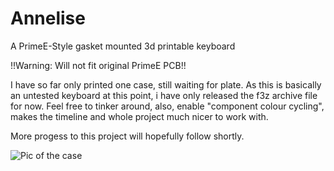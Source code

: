 # Annelise
A PrimeE-Style gasket mounted 3d printable keyboard

!!Warning: Will not fit original PrimeE PCB!!

I have so far only printed one case, still waiting for plate. 
As this is basically an untested keyboard at this point, i have only released the f3z archive file for now. 
Feel free to tinker around, also, enable "component colour cycling", makes the timeline and whole project much nicer to work with.

More progess to this project will hopefully follow shortly. 

![Pic of the case](https://github.com/MarvFPV/Annelise/blob/main/Images/AnneliseCase.jpg)
